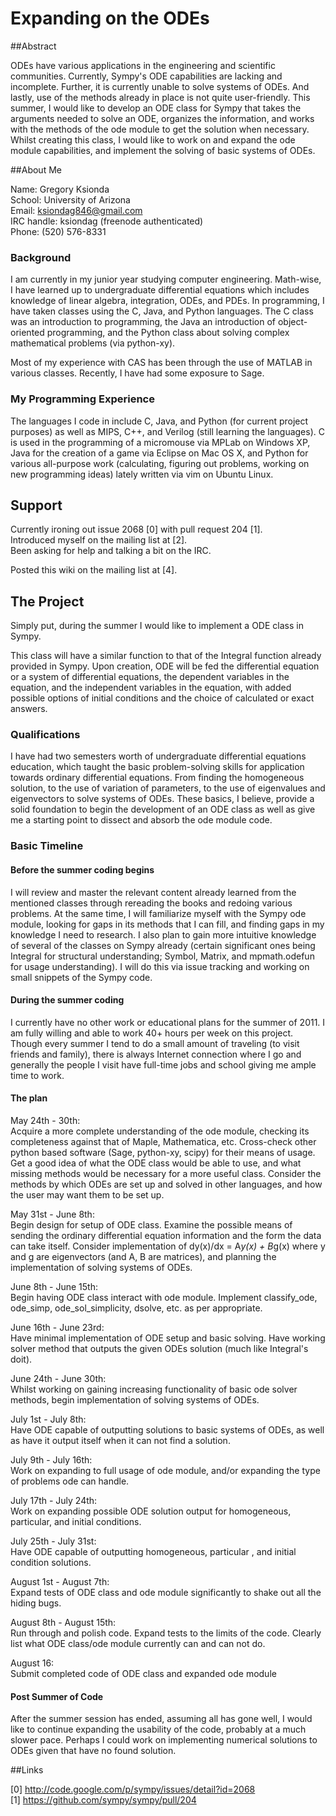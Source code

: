 # Expanding on the ODEs
##Abstract

ODEs have various applications in the engineering and scientific communities. Currently, Sympy's ODE
capabilities are lacking and incomplete. Further, it is currently unable to solve systems of ODEs. And lastly, use of the methods already in place is not quite user-friendly. This summer, I would like to develop an ODE class for Sympy that takes the arguments needed to solve an ODE, organizes the information, and works with the methods of the ode module to get the solution when necessary. Whilst creating this class, I would like to work on and expand the ode module capabilities, and implement the solving of basic systems of ODEs.

##About Me

Name: Gregory Ksionda  
School: University of Arizona  
Email: ksiondag846@gmail.com  
IRC handle: ksiondag (freenode authenticated)  
Phone: (520) 576-8331  

### Background
I am currently in my junior year studying computer engineering. Math-wise, I have learned up to undergraduate differential equations which includes knowledge of linear algebra, integration, ODEs, and PDEs. In programming, I have taken classes using the C, Java, and Python languages. The C class was an introduction to programming, the Java an introduction of object-oriented programming, and the Python class about solving complex mathematical problems (via python-xy).

Most of my experience with CAS has been through the use of MATLAB in various classes. Recently, I have had some exposure to Sage.

### My Programming Experience

The languages I code in include C, Java, and Python (for current project purposes) as well as MIPS, C++, and Verilog (still learning the languages). C is used in the programming of a micromouse via MPLab on Windows XP, Java for the creation of a game via Eclipse on Mac OS X, and Python for various all-purpose work (calculating, figuring out problems, working on new programming ideas) lately written via vim on Ubuntu Linux.

## Support

Currently ironing out issue 2068 [0] with pull request 204 [1].  
Introduced myself on the mailing list at [2].  
Been asking for help and talking a bit on the IRC.  

Posted this wiki on the mailing list at [4].  

## The Project

Simply put, during the summer I would like to implement a ODE class in Sympy.

This class will have a similar function to that of the Integral function already provided in Sympy. Upon creation, ODE will be fed the differential equation or a system of differential equations, the dependent variables in the equation, and the independent variables in the equation, with added possible options of initial conditions and the choice of calculated or exact answers.

### Qualifications

I have had two semesters worth of undergraduate differential equations education, which taught the basic problem-solving skills for application towards ordinary differential equations. From finding the homogeneous solution, to the use of variation of parameters, to the use of eigenvalues and eigenvectors to solve systems of ODEs. These basics, I believe, provide a solid foundation to begin the development of an ODE class as well as give me a starting point to dissect and absorb the ode module code.

### Basic Timeline

#### Before the summer coding begins

I will review and master the relevant content already learned from the mentioned classes through rereading the books and redoing various problems. At the same time, I will familiarize myself with the Sympy ode module, looking for gaps in its methods that I can fill, and finding gaps in my knowledge I need to research. I also plan to gain more intuitive knowledge of several of the classes on Sympy already (certain significant ones being Integral for structural understanding; Symbol, Matrix, and mpmath.odefun for usage understanding). I will do this via issue tracking and working on small snippets of the Sympy code.

#### During the summer coding

I currently have no other work or educational plans for the summer of 2011. I am fully willing and able to work 40+ hours per week on this project. Though every summer I tend to do a small amount of traveling (to visit friends and family), there is always Internet connection where I go and generally the people I visit have full-time jobs and school giving me ample time to work.

#### The plan  

May 24th - 30th:  
Acquire a more complete understanding of the ode module, checking its completeness against that of Maple, Mathematica, etc. Cross-check other python based software (Sage, python-xy, scipy) for their means of usage. Get a good idea of what the ODE class would be able to use, and what missing methods would be necessary for a more useful class. Consider the methods by which ODEs are set up and solved in other languages, and how the user may want them to be set up.

May 31st - June 8th:  
Begin design for setup of ODE class. Examine the possible means of sending the ordinary differential equation information and the form the data can take itself. Consider implementation of dy(x)/dx = A*y(x) + B*g(x) where y and g are eigenvectors (and A, B are matrices), and planning the implementation of solving systems of ODEs.

June 8th - June 15th:  
Begin having ODE class interact with ode module. Implement classify_ode, ode_simp, ode_sol_simplicity, dsolve, etc. as per appropriate.

June 16th - June 23rd:  
Have minimal implementation of ODE setup and basic solving. Have working solver method that outputs the given ODEs solution (much like Integral's doit).

June 24th - June 30th:  
Whilst working on gaining increasing functionality of basic ode solver methods, begin implementation of solving systems of ODEs.

July 1st - July 8th:  
Have ODE capable of outputting solutions to basic systems of ODEs, as well as have it output itself when it can not find a solution.

July 9th - July 16th:  
Work on expanding to full usage of ode module, and/or expanding the type of problems ode can handle.

July 17th - July 24th:  
Work on expanding possible ODE solution output for homogeneous, particular, and initial conditions.

July 25th - July 31st:  
Have ODE capable of outputting homogeneous, particular , and initial condition solutions.

August 1st - August 7th:  
Expand tests of ODE class and ode module significantly to shake out all the hiding bugs.

August 8th - August 15th:  
Run through and polish code. Expand tests to the limits of the code. Clearly list what ODE class/ode module currently can and can not do.
   
August 16:  
Submit completed code of ODE class and expanded ode module

#### Post Summer of Code
After the summer session has ended, assuming all has gone well, I would like to continue expanding the usability of the code, probably at a much slower pace. Perhaps I could work on implementing numerical solutions to ODEs given that have no found solution.

##Links  

[0] http://code.google.com/p/sympy/issues/detail?id=2068  
[1] https://github.com/sympy/sympy/pull/204